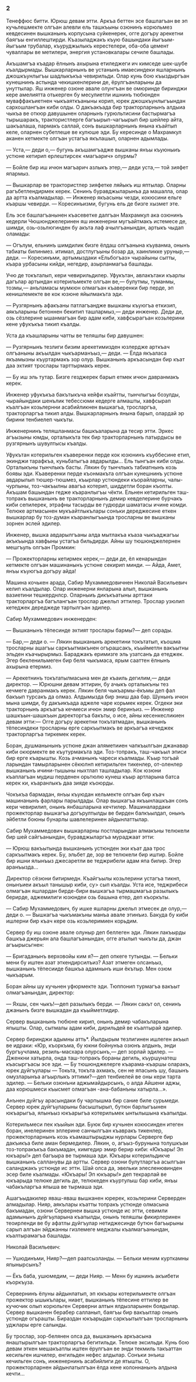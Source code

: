 ### 2

Тенеффюс битти.
Юрюш девам этти.
Аркъа беттен эсе башлагъан ве эп кучьлешмекте олгъан алевли ель ташкъыны озюнинъ корюльмез кевдесинен вышканынъ корпусына суйкенерек, огге догъру арекетни баягъы енгиллештирди.
Къазыладжакъ къую башындаки йыгъым-йыгъым трубалар, къуруджылыкъ керестелери, оба-оба цемент чуваллары ве метилери, энергия установкалары сечиле башлады.

Акъшамгъа къадар ёлнынъ ахырына етиледжеги ич кимседе шек-шубе къалдырмады.
Вышкарларнынъ ве устанынъ имаесиндеки яшларнынъ джошкъунлыгъы шадлыкъкъа чевирильди.
Олар кунь бою къыздыргъан кунешнинъ астында чекишкенлерини де, ёрулгъанларыны да унуттылар.
Яш инженер озюне авале олунгъан ве омюринде биринджи кере амелиятта отькерген бу месулиетли ишнинъ тюбюнден муваффакъиетнен чыкъаяткъаныны корип, юрек джошкъунлыгъындан сархошлангъан киби олды.
О дакъакъада бир тракторларнынъ алдыиа чыкъа ве откюр давушынен оларнынъ гурюльтисини бастырмагъа тырышаракъ, трактористлерге багъырып-чагъырып бир шейлер айта, шакъалаша, пармакъ саллай, сонъ вышкарларнынъ янына къайтып келе, оларнен субетлеше ве кулюше эди.
Бу кересинде о Махрамкул аканен кетмекте олгъан устагъа якълашып, оларнен адымлады.

— Уста,— деди о,— бугунь акъшамгъадже вышканы янъы къуюныиъ устюне кетирип ерлештирсек «магъарич» олурмы?

— Бойле бир иш ичюн магъарич азлыкъ этер,— деди уста,— той зияфет япармыз.

— Вышкарлар ве трактористлер зияфетке ляйыкъ иш яптылар.
Оларны рагъбетлендирмек керек.
Сенинъ буравджыларынъа да машалла, олар да артта къалмадылар.
— Инженер якъасыны чезди, кокюсини ельге къаршы чевирди.
— Коресинъизми, бугунь ель де бизге хызмет эте.

Ель эсе башлагъанынен къасеветке далгъан Махрамкул ака озюнинъ кедерли Чюшюнджелеринен яш инженерни мугъайтмакъ истемесе де, шимди, озь-озьлюгинден бу акъта лаф ачылгъанындан, артыкъ чыдап оламады:

— Огълум, ельнинъ шимдилик бизге ёлдаш олгъанына къуванма, онынъ табиаты билинмез.
итимал, достлугъыны бозар да, хаинликке уруныр,— деди.
— Коресинъми, артымыздаки «Ельбогъаз» чырайыны сытты, къара урбасыны кийди, негедир, азырланмагъа башлады.

Учю де токъталып, кери чевирильдилер.
Уфукътан, авлакътаки къарлы дагълар артындан котерильмекте олгъан ве,— булутмы, туманмы, тозмы,— анъламасы мумкюн олмагъан къаверенки бир перде, эп кенишлемекте ве кок юзюне яйылмакъта эди.

— Рузгярнынъ афакъаны патлагъандже вышканы къуюгъа еткизип, аякъларыны бетоннен бекитип ташлармыз,— деди инженер.
Деди де, озь сёзлерине ышанмагъан бир адам киби, хавфсырагъан козьлерини кене уфукъкъа тикип къалды.

Уста да къашларыны чатты ве теляшлы бир давушнен:

— Рузгярнынъ тезлиги бизим арекетимизден юзлердже арткъач олгъаныны акъылдан чыкъарманъыз,— деди.
— Ёлда якъаласа якъамызны къуртармакъ зор олур.
Вышканынъ аркъасындан бир къат даа эхтият трослары тарттырмакъ керек.

— Бу иш эль тутар.
Бизге гезджерек барып етмек ичюн давранмакъ керек.

Инженер уфукъкъа бакътыкъча кейфи къайтты, тынчлыгъы бозулды, чырайындаки шенълик тебессюми кедерге алмашты, хавфсырап къалгъан козьлернни асабийликнен вышкагъа, тросларгъа, тракторларгъа тикип алды.
Вышкарларнынъ янына барып, олардай эр бирини тенбиелеп чыкъты.

Инженернинъ теляшланмасы башкъаларына да тесир этти.
Эркес агъызыны юмды, орталыкъта тек бир тракторларнынъ патырдысы ве рузгярнынъ шувултысы къалды.

Уфукътан котерильген къаверенки перде кок юзюнинъ къуббесине етип, экинджи тарафкъа, куньбатыгъа авдарылды...
Ель тынгъан киби олды.
Орталыкъны тынчлыкъ басты.
Лякин бу тынчлыкъ табиатнынъ козь боявы эди.
Къаверенки перде къонмакъта олгъан кунешнинъ устюне авдарылып тюшер-тюшмез, къырлар устюндеки къорайларны, чалы-чурпыны, тоз-чакъылны авагъа котерип, шиддетли боран къопты.
Акъшам башындан гедже къаранлыгъы чёкти.
Ельнен кетирильген таш-топракъ вышканынъ ве тракторларнынъ демир кевделерине бурчакъ киби сепилерек, этрафны тасырды ве гудюрди шаматасы ичине комди.
Телюке артмасынен мукъайтлыкълары сонъки дереджесине еткен вышкарлар бу тоз-думан къаранлыгъында тросларны ве вышканы зорнен эслей эдилер.

Инженер, вышка авдарылгъаны алда мытлакъа къаза чыкъаджагъы акъкъында хавфыны устагъа бильдирди.
Айны шу тюшюнджелернен мешгъуль олгъан Промкин:

— Прожекторларны кетирмек керек,— деди де, ёл кенарындан кетмекте олгъан машинанынъ устюне секирип минди.
— Айда, Амет, янъы къуюгъа догъру айда!

Машина кочькен арада, Сабир Мухаммедовичнен Николай Васильевич келип къалдылар.
Олар инженерни янларына алып, вышканынъ вазиетини тешкерднлср.
Оларныиъ дикъкъатыны арттаки тракторларгъа багълангъан трослар джельп эттилер.
Трослар узюлип кетеджек дереджеде тартылгъан эдилер.

Сабир Мухаммедович инженерден:

— Вышканынъ тёпесинде эхтият трослары бармы?— деп сорады.

— Бар,— деди о.
— Лякин вышканынъ арекетини токътатып, къошма тросларны ашагъы саркъытмакънен огърашсакъ, къыйметлн вакъытны эльден къачырырмыз.
Бараджакъ еримизге эль узатсанъ да етеджек.
Эгер бекленильмеген бир беля чыкъмаса, ярым сааттен ёлнынъ ахырына етермиз.

— Арекетнинъ токътатылмасына мен де къаиль дегилим,— деди директор.
— Юрюшни девам эттирин, бу ачыкъ орталыкъны тез кечмеге давранмакъ керек.
Лякин беля чыкъармы-ёкъмы деп фал бакъып турсакъ да олмаз.
Алдымызда бир эниш даа бар.
Шунынъ ичюн мына шимди, бу дакъикъада аджеле чаре корьмек керек.
Огдеки эки тракторнынъ аркъагъа кечмеси ичюн эмир беринъиз.
— Инженер шашкъын-шашкъын директоргъа бакъты, о исе, айны кесенкесликиен девам этти:— Огге догъру арекетни токътатмадан, вышканынъ тёпесиндеки тросларны ерге саркъытмакъ ве аркъагъа кечеджек тракторларгъа тиркемек керек.

Боран, душманынынъ устюне джан аляметииен чапкъылгъан джанавар киби окюрмекте ве къутурмакъта эди.
Тоз-топракъ, таш-чакъыл эписи бир ерге къарышты.
Козь ачманынъ чареси къалмады.
Къыр тогъай ларындан тамырларынен сёкюлнп кетирильген тикенлер, от-оленлер вышканынъ ичини-тышыны ныхтлап ташладылар.
Кок юзюни къаплагъан мудиш перденен орьтюлю кунеш къыр артларына батса керек ки, къаранлыкъ даа зияде къоюрды.

Чокъкъа бармадан, янъы къуюдан кельмекте олгъан бир къач машинанынъ фарлары парылдады.
Олар вышкагъа якъынлашкъан сонъ кери чевирилип, онынъ янбашларына кечтилер.
Машиналардаки прожекторлар вышкагъа догърултылды ве бирден балкъылдап, онынъ эйбетли боюны бунарлы шавлелеринен айдынлаттылар.

Сабир Мухаммедович вышкарларны постларындан алмакъны телюкели бир шей сайгъанындан, буравджыларгъа мураджаат этти:

— Юрюш вакъытында вышканынъ устюнден эки къат даа трос саркъытмакъ керек.
Бу, эльбет де, зор ве телюкели бир иштир.
Бойле бир ишни ялынъыз джесаретли ве теджрибели адам япа билир.
Эгер аранъызда...

Директор сёзюни битирмедн.
Къайгъылы козьлерини устагъа тикнп, онынъиеи акъыл танышыр киби, су> сып къалды.
Уста исе, теджрибеси олмагъан яшлардан бирде-бири вышкагъа тырмашмагъа разылыкъ берирде, аджемилиги юзюндеи озь башына етер, деп къоркъты.

— Сабир Мухаммедович, бу ишке яшларны джельп этмесек де олур,— деди о.
— Вышкагъа чыкъмакъны манъа авале этинъиз.
Бакуда бу киби ишлерни бир къач кере озь козьлеримиен корьдим.

Сервер бу иш озюне авале олуныр деп беллеген эди.
Лякин лакъырды башкъа джерьян ала башлагъанындан, огге атылып чыкъты да, джан агъырысьгнен:

— Бригаданынъ верховойы ким я?— деп опкеге тутынды.
— Бельки мени бу иштен азат эткендирсилъиз?
Азат этмеген олсанъыз, вышканынъ тёпесииде башкъа адамнынъ иши ёкътыр.
Мен озюм чыкъарым.

Боран айны шу кучьнен уфюрмекте эди.
Тюппонип турмагъа вакъыт олмагъанындан, директор:

— Яхшы, сен чыкъ!—деп разылыкъ берди.
— Лякин сакът ол, сенинъ джанынъ бизге вышкадан да къыйметлидир.

Сервер вышканынъ тюбюне кирип, онынъ демир чабакъларына япышты.
Олар, сытмалы адам киби, дирильдей ве къалтырай эдилер.

Сервер биринджи адымны атть*. Йылдырым тезлигинен ишлеген акъыл ве идраки:
«Юр, къоркъма, бу юкни бойнунъа озюнъ алдынъ, энди бургъучлама, резиль-масхара олурсынъ,— деп зорлай эдилер.
— Дженкни хатырла, онда таш-топракъ бораны дегиль, къуршунатеш къасыргъасы эсе эди.
— Бу тюшюнджелерге къарама-къаршы оларакъ, юрек дуйгъулары — Токьта, токъта ахмакъ, сен не япасынъ шу, башынъ омузларынъа агъырлыкъ эттими?—деп тенбиелей ве оны кери тарта эдилер.
— Бельки озюнъни аджымайдырсынъ, о алда Айшени аджы, даа корюшмеси къысмет олмагъан -ана-бабанъны хатырла...».

Анънен дуйгъу арасындаки бу чарпышма бир сание биле сурьмеди.
Сервер юрек дуйгъуларыны басыштырып, бутюн барлыгъынен юкъарыгъа, ялынъыз юкъарыгъа котерильмек ынтылышына къапылды.

Котерильмеси пек къыйын эди.
Буюк бир кучьнен кокюсинден итеген боран, инелеринен эллерине санчылгъан къавракъ тикенлер, прожекторларнынъ козь къамаштырыджы нурлары Серверге бир дакъикъа биле аман бермедилер.
Лякин, о, агъыз-бурунына толушкъаи тоз-топракъкъа бакъмадан, кимгедир эмир берир киби:
«Юкъары!
Эп юкъары!» деп багъыра ве тырмаша эди.
Юкъары котерильдикче вышканынъ салланувы да артты.
Сервер озюни булутларгъа асылгъан саланджакъ устюнде ис эттн.
Шай олса да, эвельки элесленювинден эсер биле къалмады.
«Юкъары!
Эп юкъары!» деп текрарлай ве юкъарыда телюке дегиль де, телюкеден къуртулыш бар киби, янъы чабакъларгъа япыша ве тырмаша эди.

Ашагъыдакилер яваш-яваш вышканен юререк, козьлерини Серверден алмадылар.
Нияр, аякълары къатты топракъ устюнде олмасына бакъмадан, озюни Сервернеи вышка устюнде ис этти, севимли адамынынъ дуйгъуларына къапылды, онынъ теляшлы фикирлеринен теоирленди ве бу афатлы дуйгъулар нетиджесинде бутюн багъырыны сарып алгъан эйджанны гизлемеге меджалы къалмагъанындан, къалтырамагъа башлады.

Николай Васильевич:

— Ушюдинъми, Нияр?—деп раатсызланды.
— Бельки меним курткамны япынырсынъ?

— Ёкъ баба, ушюмедим, — деди Нияр.
— Менн бу ишнинъ акъибети къоркъуза.

Сервернинъ ёлуны айдынлатып, эп юкъары котерильмекте олгъан прожектор ышыкълары, ниает, вышканынъ тёпесине еттилер ве кучючик олып корюльген Серверни алтын ялдызларынен боядылар.
Сервер вышканен берабер салланып, баягъы бир вакъытлар онынъ устюнде огърашты.
Бираздан юкъарыдан саркъытылгъан тросларнынъ уджлары ерге салынды.

Бу трослар, зор-белянен олса да, вышканынъ аркъасына янаштырылгъан тракторларгъа бегитильди.
Телюке эксильди.
Кунь бою девам эткен мешакъатлы иштен ёрулгъан ве энди текмиль такъаттан кесильген ишчилер, енгильден нефес алдылар.
Сонъки энъиш кечильген сонъ, инженернинъ асабийлиги де ятышты.
О, прожекторларнен айдынлатылгъан ёлда кене колоннанынъ алдына кечти...
